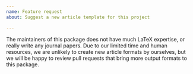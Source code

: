 ```yaml
---
name: Feature request
about: Suggest a new article template for this project

---
```


The maintainers of this package does not have much LaTeX expertise, or really write any journal papers. Due to our limited time and human resources, we are unlikely to create new article formats by ourselves, but we will be happy to review pull requests that bring more output formats to this package.
